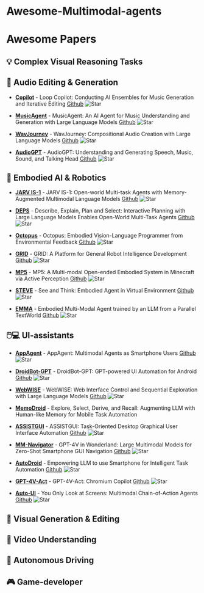 # Awesome-Multimodal-agents

# Awesome Papers
## 💡 Complex Visual Reasoning Tasks

## 🎵 Audio Editing & Generation

- [**Copilot**](https://arxiv.org/pdf/2310.12404.pdf) - Loop Copilot: Conducting AI Ensembles for Music
Generation and Iterative Editing [Github](https://github.com/ldzhangyx/loop-copilot/)
![Star](https://img.shields.io/github/stars/ldzhangyx/loop-copilot.svg?style=social&label=Star)

- [**MusicAgent**](https://arxiv.org/pdf/2310.11954.pdf) - MusicAgent: An AI Agent for Music Understanding and Generation with Large Language Models [Github](https://github.com/microsoft/muzic/tree/main)
![Star](https://img.shields.io/github/stars/microsoft/muzic.svg?style=social&label=Star)

- [**WavJourney**](https://arxiv.org/pdf/2310.12404.pdf) - WavJourney: Compositional Audio Creation with Large Language Models [Github](https://github.com/Audio-AGI/WavJourney)
![Star](https://img.shields.io/github/stars/Audio-AGI/WavJourney.svg?style=social&label=Star)

- [**AudioGPT**](https://arxiv.org/pdf/2304.12995.pdf) - AudioGPT: Understanding and Generating Speech,
Music, Sound, and Talking Head [Github](https://github.com/AIGC-Audio/AudioGPT)
![Star](https://img.shields.io/github/stars/AIGC-Audio/AudioGPT.svg?style=social&label=Star)

## 🤖 Embodied AI & Robotics

- [**JARV IS-1**](https://arxiv.org/pdf/2311.05997.pdf) - JARV IS-1: Open-world Multi-task Agents with
Memory-Augmented Multimodal Language Models [Github](https://github.com/CraftJarvis/JARVIS-1)
![Star](https://img.shields.io/github/stars/CraftJarvis/JARVIS-1.svg?style=social&label=Star)


- [**DEPS**](https://arxiv.org/pdf/2302.01560.pdf) - Describe, Explain, Plan and Select:
Interactive Planning with Large Language Models Enables Open-World Multi-Task Agents [Github](https://github.com/CraftJarvis/MC-Planner)
![Star](https://img.shields.io/github/stars/CraftJarvis/MC-Planner.svg?style=social&label=Star)


- [**Octopus**](https://arxiv.org/pdf/2310.08588.pdf) - Octopus: Embodied Vision-Language Programmer from Environmental Feedback [Github](https://github.com/dongyh20/Octopus)
![Star](https://img.shields.io/github/stars/dongyh20/Octopus.svg?style=social&label=Star)

- [**GRID**](https://arxiv.org/pdf/2311.05997.pdf) - GRID: A Platform for General Robot Intelligence Development [Github](https://github.com/ScaledFoundations/GRID-playground)
![Star](https://img.shields.io/github/stars/ScaledFoundations/GRID-playground.svg?style=social&label=Star)


- [**MP5**](https://arxiv.org/pdf/2312.07472.pdf) - MP5: A Multi-modal Open-ended Embodied System in Minecraft via Active Perception [Github](https://github.com/IranQin/MP5)
![Star](https://img.shields.io/github/stars/IranQin/MP5.svg?style=social&label=Star)


- [**STEVE**](https://arxiv.org/pdf/2311.15209.pdf) - See and Think: Embodied Agent in Virtual Environment [Github](https://github.com/rese1f/STEVE)
![Star](https://img.shields.io/github/stars/rese1f/STEVE.svg?style=social&label=Star)


- [**EMMA**](https://arxiv.org/pdf/2311.16714.pdf) - Embodied Multi-Modal Agent trained by an LLM from a Parallel TextWorld [Github](https://github.com/stevenyangyj/Emma-Alfworld)
![Star](https://img.shields.io/github/stars/stevenyangyj/Emma-Alfworld.svg?style=social&label=Star)


## 🖱️💻 UI-assistants
- [**AppAgent**](https://arxiv.org/pdf/2312.13771.pdf) - AppAgent: Multimodal Agents as Smartphone Users [Github](https://github.com/mnotgod96/AppAgent)
![Star](https://img.shields.io/github/stars/mnotgod96/AppAgent.svg?style=social&label=Star)

- [**DroidBot-GPT**](https://arxiv.org/pdf/2304.07061.pdf) - DroidBot-GPT: GPT-powered UI Automation for Android [Github](https://github.com/MobileLLM/DroidBot-GPT)
![Star](https://img.shields.io/github/stars/MobileLLM/DroidBot-GPT.svg?style=social&label=Star)

- [**WebWISE**](https://arxiv.org/pdf/2310.16042.pdf) - WebWISE: Web Interface Control and Sequential Exploration with Large Language Models [Github](https://github.com/stevenyangyj/Emma-Alfworld)
![Star](https://img.shields.io/github/stars/stevenyangyj/Emma-Alfworld.svg?style=social&label=Star)

- [**MemoDroid**](https://arxiv.org/pdf/2312.03003.pdf) - Explore, Select, Derive, and Recall: Augmenting LLM with Human-like Memory for Mobile Task Automation 

- [**ASSISTGUI**](https://arxiv.org/pdf/2312.13108.pdf) - ASSISTGUI: Task-Oriented Desktop Graphical User Interface Automation [Github](https://github.com/showlab/assistgui)
![Star](https://img.shields.io/github/stars/showlab/assistgui.svg?style=social&label=Star)

- [**MM-Navigator**](https://arxiv.org/pdf/2311.07562.pdf) - GPT-4V in Wonderland: Large Multimodal Models for Zero-Shot Smartphone GUI Navigation [Github](https://github.com/zzxslp/MM-Navigator)
![Star](https://img.shields.io/github/stars/zzxslp/MM-Navigator.svg?style=social&label=Star)

- [**AutoDroid**](https://arxiv.org/pdf/2308.15272.pdf) - Empowering LLM to use Smartphone for Intelligent Task Automation [Github](https://github.com/MobileLLM/AutoDroid)
![Star](https://img.shields.io/github/stars/MobileLLM/AutoDroid.svg?style=social&label=Star)

- [**GPT-4V-Act**](https://github.com/ddupont808/GPT-4V-Act) - GPT-4V-Act: Chromium Copilot [Github](https://github.com/ddupont808/GPT-4V-Act)
![Star](https://img.shields.io/github/stars/ddupont808/GPT-4V-Act.svg?style=social&label=Star)

- [**Auto-UI**](https://arxiv.org/pdf/2309.11436.pdf) - You Only Look at Screens: Multimodal Chain-of-Action Agents [Github](https://github.com/cooelf/Auto-UI)
![Star](https://img.shields.io/github/stars/cooelf/Auto-UI.svg?style=social&label=Star)



## 🎨 Visual Generation & Editing
## 🎥 Video Understanding
## 🚗 Autonomous Driving
## 🎮 Game-developer








